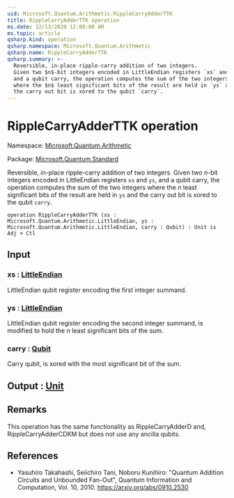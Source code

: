 ```yaml
---
uid: Microsoft.Quantum.Arithmetic.RippleCarryAdderTTK
title: RippleCarryAdderTTK operation
ms.date: 12/13/2020 12:00:00 AM
ms.topic: article
qsharp.kind: operation
qsharp.namespace: Microsoft.Quantum.Arithmetic
qsharp.name: RippleCarryAdderTTK
qsharp.summary: >-
  Reversible, in-place ripple-carry addition of two integers.
  Given two $n$-bit integers encoded in LittleEndian registers `xs` and `ys`,
  and a qubit carry, the operation computes the sum of the two integers
  where the $n$ least significant bits of the result are held in `ys` and
  the carry out bit is xored to the qubit `carry`.
---
```


# RippleCarryAdderTTK operation

Namespace: [Microsoft.Quantum.Arithmetic](xref:Microsoft.Quantum.Arithmetic)

Package: [Microsoft.Quantum.Standard](https://nuget.org/packages/Microsoft.Quantum.Standard)


Reversible, in-place ripple-carry addition of two integers.Given two $n$-bit integers encoded in LittleEndian registers `xs` and `ys`,and a qubit carry, the operation computes the sum of the two integerswhere the $n$ least significant bits of the result are held in `ys` andthe carry out bit is xored to the qubit `carry`.

```qsharp
operation RippleCarryAdderTTK (xs : Microsoft.Quantum.Arithmetic.LittleEndian, ys : Microsoft.Quantum.Arithmetic.LittleEndian, carry : Qubit) : Unit is Adj + Ctl
```


## Input

### xs : [LittleEndian](xref:Microsoft.Quantum.Arithmetic.LittleEndian)

LittleEndian qubit register encoding the first integer summand.


### ys : [LittleEndian](xref:Microsoft.Quantum.Arithmetic.LittleEndian)

LittleEndian qubit register encoding the second integer summand, ismodified to hold the $n$ least significant bits of the sum.


### carry : [Qubit](xref:microsoft.quantum.lang-ref.qubit)

Carry qubit, is xored with the most significant bit of the sum.



## Output : [Unit](xref:microsoft.quantum.lang-ref.unit)



## Remarks

This operation has the same functionality as RippleCarryAdderD and,RippleCarryAdderCDKM but does not use any ancilla qubits.

## References

- Yasuhiro Takahashi, Seiichiro Tani, Noboru Kunihiro: "Quantum  Addition Circuits and Unbounded Fan-Out", Quantum Information and  Computation, Vol. 10, 2010.  https://arxiv.org/abs/0910.2530